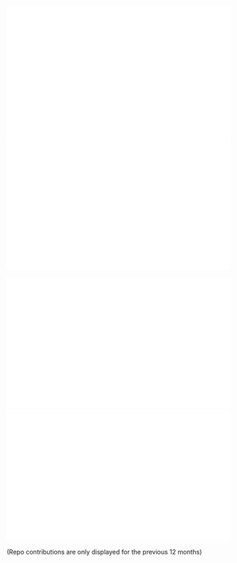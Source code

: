 ![](https://raw.githubusercontent.com/josephoddy/github-stats/master/generated/overview.svg#gh-dark-mode-only)
![](https://raw.githubusercontent.com/josephoddy/github-stats/master/generated/overview.svg#gh-light-mode-only)

![](https://raw.githubusercontent.com/josephoddy/github-stats/master/generated/languages.svg#gh-dark-mode-only)
![](https://raw.githubusercontent.com/josephoddy/github-stats/master/generated/languages.svg#gh-light-mode-only)

(Repo contributions are only displayed for the previous 12 months)
